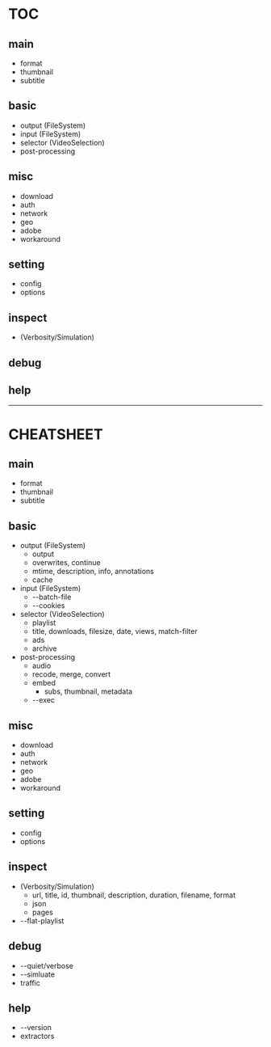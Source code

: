 # TOC
## main
- format
- thumbnail
- subtitle
## basic
- output (FileSystem)
- input (FileSystem)
- selector (VideoSelection)
- post-processing
## misc
- download
- auth
- network
- geo
- adobe
- workaround
## setting
- config
- options
## inspect
- (Verbosity/Simulation)
## debug
## help

------------
# CHEATSHEET
## main
- format
- thumbnail
- subtitle
## basic
- output (FileSystem)
  - output
  - overwrites, continue
  - mtime, description, info, annotations
  - cache
- input (FileSystem)
  - --batch-file
  - --cookies
- selector (VideoSelection)
  - playlist
  - title, downloads, filesize, date, views, match-filter
  - ads
  - archive
- post-processing
  - audio
  - recode, merge, convert
  - embed
    - subs, thumbnail, metadata
  - --exec
## misc
- download
- auth
- network
- geo
- adobe
- workaround
## setting
- config
- options
## inspect
- (Verbosity/Simulation)
  - url, title, id, thumbnail, description, duration, filename, format
  - json
  - pages
- --flat-playlist 
## debug
- --quiet/verbose
- --simluate
- traffic
## help
- --version
- extractors
